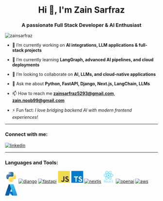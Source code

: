 <h1 align="center">Hi 👋, I'm Zain Sarfraz</h1>
<h3 align="center">A passionate Full Stack Developer & AI Enthusiast</h3>

<p align="left"> <img src="https://komarev.com/ghpvc/?username=zainsarfraz&label=Profile%20views&color=0e75b6&style=flat" alt="zainsarfraz" /> </p>

- 🔭 I’m currently working on **AI integrations, LLM applications & full-stack projects**

- 🌱 I’m currently learning **LangGraph, advanced AI pipelines, and cloud deployments**

- 👯 I’m looking to collaborate on **AI, LLMs, and cloud-native applications**

- 💬 Ask me about **Python, FastAPI, Django, Next.js, LangChain, LLMs**

- 📫 How to reach me **zainsarfraz5293@gmail.com**, **zain.noob99@gmail.com**

- ⚡ Fun fact: *I love bridging backend AI with modern frontend experiences!*

---

<h3 align="left">Connect with me:</h3>
<p align="left">
<a href="https://www.linkedin.com/in/zain-sarfraz-549638190/" target="blank"><img align="center" src="https://images.rawpixel.com/image_png_social_square/czNmcy1wcml2YXRlL3Jhd3BpeGVsX2ltYWdlcy93ZWJzaXRlX2NvbnRlbnQvbHIvdjk4Mi1kMS0xMC5wbmc.png" alt="linkedin" height="40" width="40" /></a>
</p>

---
<h3 align="left">Languages and Tools:</h3>
<p align="left">
<a href="https://www.python.org/" target="_blank"><img src="https://raw.githubusercontent.com/devicons/devicon/master/icons/python/python-original.svg" alt="python" width="40" height="40"/></a>
<a href="https://www.djangoproject.com/" target="_blank"><img src="https://w7.pngwing.com/pngs/10/113/png-transparent-django-web-development-web-framework-python-software-framework-django-text-trademark-logo-thumbnail.png" alt="django" width="40" height="40"/></a>
<a href="https://fastapi.tiangolo.com/" target="_blank"><img src="https://icon.icepanel.io/Technology/svg/FastAPI.svg" alt="fastapi" width="40" height="40"/></a>
<a href="https://developer.mozilla.org/en-US/docs/Web/JavaScript" target="_blank"><img src="https://raw.githubusercontent.com/devicons/devicon/master/icons/javascript/javascript-original.svg" alt="javascript" width="40" height="40"/></a>
<a href="https://www.typescriptlang.org/" target="_blank"><img src="https://raw.githubusercontent.com/devicons/devicon/master/icons/typescript/typescript-original.svg" alt="typescript" width="40" height="40"/></a>
<a href="https://nextjs.org/" target="_blank"><img src="https://images-cdn.openxcell.com/wp-content/uploads/2024/07/24154156/dango-inner-2.webp" alt="nextjs" width="40" height="40"/></a>
<a href="https://reactjs.org/" target="_blank"><img src="https://raw.githubusercontent.com/devicons/devicon/master/icons/react/react-original-wordmark.svg" alt="reactjs" width="40" height="40"/></a>
<a href="https://openai.com/" target="_blank"><img src="https://static.vecteezy.com/system/resources/previews/022/227/364/non_2x/openai-chatgpt-logo-icon-free-png.png" alt="openai" width="40" height="40"/></a>
<a href="https://aws.amazon.com/" target="_blank"><img src="https://avatars.githubusercontent.com/u/2232217?s=200&v=4" alt="aws" width="40" height="40"/></a>
<a href="https://azure.microsoft.com/" target="_blank"><img src="https://raw.githubusercontent.com/devicons/devicon/master/icons/azure/azure-original.svg" alt="azure" width="40" height="40"/></a>
</p>


